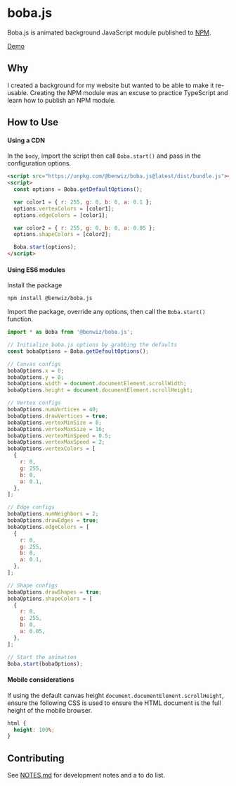 # boba.js

Boba.js is animated background JavaScript module published to [NPM](https://www.npmjs.com/package/@benwiz/boba.js).

[Demo](https://benwiz.io/boba.js/)

## Why

I created a background for my website but wanted to be able to make it re-usable. Creating the NPM module was an excuse to practice TypeScript and learn how to publish an NPM module.

## How to Use

#### Using a CDN

In the `body`, import the script then call `Boba.start()` and pass in the configuration options.

```html
<script src="https://unpkg.com/@benwiz/boba.js@latest/dist/bundle.js"></script>
<script>
  const options = Boba.getDefaultOptions();

  var color1 = { r: 255, g: 0, b: 0, a: 0.1 };
  options.vertexColors = [color1];
  options.edgeColors = [color1];

  var color2 = { r: 255, g: 0, b: 0, a: 0.05 };
  options.shapeColors = [color2];

  Boba.start(options);
</script>
```

#### Using ES6 modules

Install the package

```sh
npm install @benwiz/boba.js
```

Import the package, override any options, then call the `Boba.start()` function.

```js
import * as Boba from '@benwiz/boba.js';

// Initialize boba.js options by grabbing the defaults
const bobaOptions = Boba.getDefaultOptions();

// Canvas configs
bobaOptions.x = 0;
bobaOptions.y = 0;
bobaOptions.width = document.documentElement.scrollWidth;
bobaOptions.height = document.documentElement.scrollHeight;

// Vertex configs
bobaOptions.numVertices = 40;
bobaOptions.drawVertices = true;
bobaOptions.vertexMinSize = 8;
bobaOptions.vertexMaxSize = 16;
bobaOptions.vertexMinSpeed = 0.5;
bobaOptions.vertexMaxSpeed = 2;
bobaOptions.vertexColors = [
  {
    r: 0,
    g: 255,
    b: 0,
    a: 0.1,
  },
];

// Edge configs
bobaOptions.numNeighbors = 2;
bobaOptions.drawEdges = true;
bobaOptions.edgeColors = [
  {
    r: 0,
    g: 255,
    b: 0,
    a: 0.1,
  },
];

// Shape configs
bobaOptions.drawShapes = true;
bobaOptions.shapeColors = [
  {
    r: 0,
    g: 255,
    b: 0,
    a: 0.05,
  },
];

// Start the animation
Boba.start(bobaOptions);
```

#### Mobile considerations

If using the default canvas height `document.documentElement.scrollHeight`, ensure the following CSS is used to ensure the HTML document is the full height of the mobile browser.

```css
html {
  height: 100%;
}
```

## Contributing

See [NOTES.md](./NOTES.md) for development notes and a to do list.